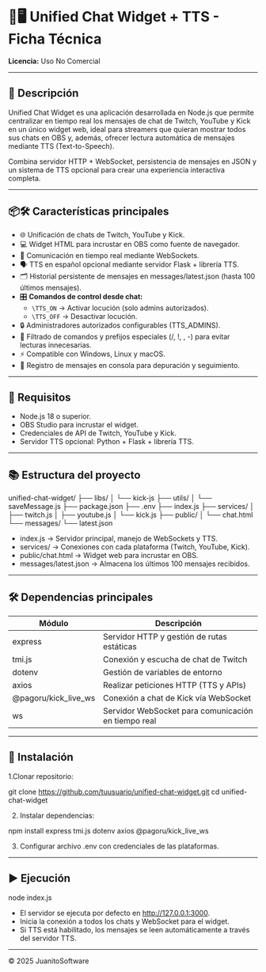 # 💬🖥️ Unified Chat Widget + TTS - Ficha Técnica

**Licencia:** Uso No Comercial  

---

## 🧾 Descripción  

Unified Chat Widget es una aplicación desarrollada en Node.js que permite centralizar en tiempo real los mensajes de chat de Twitch, YouTube y Kick en un único widget web, ideal para streamers que quieran mostrar todos sus chats en OBS y, además, ofrecer lectura automática de mensajes mediante TTS (Text-to-Speech).

Combina servidor HTTP + WebSocket, persistencia de mensajes en JSON y un sistema de TTS opcional para crear una experiencia interactiva completa.

---

## 📦🛠️ Características principales

- 🌐 Unificación de chats de Twitch, YouTube y Kick.
- 💻 Widget HTML para incrustar en OBS como fuente de navegador.
- 🔄 Comunicación en tiempo real mediante WebSockets.
- 🗣️ TTS en español opcional mediante servidor Flask + librería TTS.
- 🗂️ Historial persistente de mensajes en messages/latest.json (hasta 100 últimos mensajes).
- 🎛️ **Comandos de control desde chat:**
  - `\TTS_ON` → Activar locución (solo admins autorizados).  
  - `\TTS_OFF` → Desactivar locución. 
- 🔒 Administradores autorizados configurables (TTS_ADMINS).
- 🚫 Filtrado de comandos y prefijos especiales (/, !, \, -) para evitar lecturas innecesarias.
- ⚡ Compatible con Windows, Linux y macOS.
- 📝 Registro de mensajes en consola para depuración y seguimiento.

---

## 🔧 Requisitos

- Node.js 18 o superior.
- OBS Studio para incrustar el widget.
- Credenciales de API de Twitch, YouTube y Kick.
- Servidor TTS opcional: Python + Flask + librería TTS.

---

## 📚 Estructura del proyecto

unified-chat-widget/
├── libs/
│   └── kick-js
├── utils/
│   └── saveMessage.js
├── package.json
├── .env
├── index.js
├── services/
│   ├── twitch.js
│   ├── youtube.js
│   └── kick.js
├── public/
│   └── chat.html
└── messages/
    └── latest.json

- index.js → Servidor principal, manejo de WebSockets y TTS.
- services/ → Conexiones con cada plataforma (Twitch, YouTube, Kick).
- public/chat.html → Widget web para incrustar en OBS.
- messages/latest.json → Almacena los últimos 100 mensajes recibidos.

---

## 🛠️ Dependencias principales

| Módulo                 | Descripción                                         |
| ---------------------- | --------------------------------------------------- |
| express                | Servidor HTTP y gestión de rutas estáticas          |
| tmi.js                 | Conexión y escucha de chat de Twitch                |
| dotenv                 | Gestión de variables de entorno                     |
| axios                  | Realizar peticiones HTTP (TTS y APIs)               |
| @pagoru/kick\_live\_ws | Conexión a chat de Kick vía WebSocket               |
| ws                     | Servidor WebSocket para comunicación en tiempo real |

---

## 🚀 Instalación

1.Clonar repositorio:

git clone https://github.com/tuusuario/unified-chat-widget.git
cd unified-chat-widget

2. Instalar dependencias:

npm install express tmi.js dotenv axios @pagoru/kick_live_ws

3. Configurar archivo .env con credenciales de las plataformas.

---

## ▶️ Ejecución

node index.js

- El servidor se ejecuta por defecto en http://127.0.0.1:3000.
- Inicia la conexión a todos los chats y WebSocket para el widget.
- Si TTS está habilitado, los mensajes se leen automáticamente a través del servidor TTS.

---

© 2025 JuanitoSoftware

